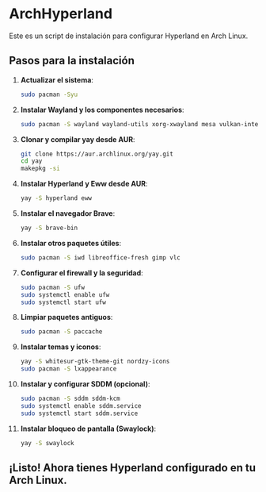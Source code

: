 
# ArchHyperland

Este es un script de instalación para configurar Hyperland en Arch Linux.

## Pasos para la instalación

1. **Actualizar el sistema**:
   ```bash
   sudo pacman -Syu
   ```

2. **Instalar Wayland y los componentes necesarios**:
   ```bash
   sudo pacman -S wayland wayland-utils xorg-xwayland mesa vulkan-intel base-devel git pipewire pipewire-alsa pipewire-pulse wireplumber brightnessctl tlp swaybg mako alacritty rofi ranger nemo ttf-nerd-fonts-symbols ttf-firacode ttf-jetbrains-mono-nerd wl-clipboard qt5-wayland qt6-wayland gtk3 gtk4
   ```

3. **Clonar y compilar yay desde AUR**:
   ```bash
   git clone https://aur.archlinux.org/yay.git
   cd yay
   makepkg -si
   ```

4. **Instalar Hyperland y Eww desde AUR**:
   ```bash
   yay -S hyperland eww
   ```

5. **Instalar el navegador Brave**:
   ```bash
   yay -S brave-bin
   ```

6. **Instalar otros paquetes útiles**:
   ```bash
   sudo pacman -S iwd libreoffice-fresh gimp vlc
   ```

7. **Configurar el firewall y la seguridad**:
   ```bash
   sudo pacman -S ufw
   sudo systemctl enable ufw
   sudo systemctl start ufw
   ```

8. **Limpiar paquetes antiguos**:
   ```bash
   sudo pacman -S paccache
   ```

9. **Instalar temas y iconos**:
   ```bash
   yay -S whitesur-gtk-theme-git nordzy-icons
   sudo pacman -S lxappearance
   ```

10. **Instalar y configurar SDDM (opcional)**:
    ```bash
    sudo pacman -S sddm sddm-kcm
    sudo systemctl enable sddm.service
    sudo systemctl start sddm.service
    ```

11. **Instalar bloqueo de pantalla (Swaylock)**:
    ```bash
    yay -S swaylock
    ```

## ¡Listo! Ahora tienes Hyperland configurado en tu Arch Linux.
